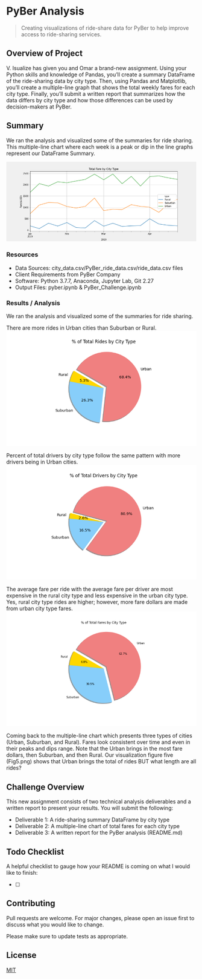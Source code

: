 # PyBer Analysis

> Creating visualizations of ride-share data for PyBer to help improve access to ride-sharing services.

## Overview of Project

V. Isualize has given you and Omar a brand-new assignment. Using your Python skills and knowledge of Pandas, you’ll create a summary DataFrame of the ride-sharing data by city type. Then, using Pandas and Matplotlib, you’ll create a multiple-line graph that shows the total weekly fares for each city type. Finally, you’ll submit a written report that summarizes how the data differs by city type and how those differences can be used by decision-makers at PyBer.

## Summary

We ran the analysis and visualized some of the summaries for ride sharing. This multiple-line chart where each week is a peak or dip in the line graphs represent our DataFrame Summary.

![Total Fare by City Type](analysis/fares_sums_by_week.png)

### Resources

- Data Sources: city_data.csv/PyBer_ride_data.csv/ride_data.csv files
- Client Requirements from PyBer Company
- Software: Python 3.7.7, Anaconda, Jupyter Lab, Git 2.27
- Output Files: pyber.ipynb & PyBer_Challenge.ipynb

### Results / Analysis

We ran the analysis and visualized some of the summaries for ride sharing.

There are more rides in Urban cities than Suburban or Rural.
![% of Total Rides by City Type](analysis/Fig6.png)

Percent of total drivers by city type follow the same pattern with more drivers being in Urban cities.
![% of Total Rides by City Type](analysis/Fig7.png)

The average fare per ride with the average fare per driver are most expensive in the rural city type and less expensive in the urban city type. Yes, rural city type rides are higher; however, more fare dollars are made from urban city type fares.
![% of Total Rides by City Type](analysis/Fig5.png)

Coming back to the multiple-line chart which presents three types of cities (Urban, Suburban, and Rural). Fares look consistent over time and even in their peaks and dips range. Note that the Urban brings in the most fare dollars, then Suburban, and then Rural. Our visualization figure five (Fig5.png) shows that Urban brings the total of rides BUT what length are all rides?

## Challenge Overview

This new assignment consists of two technical analysis deliverables and a written report to present your results. You will submit the following:

- Deliverable 1: A ride-sharing summary DataFrame by city type
- Deliverable 2: A multiple-line chart of total fares for each city type
- Deliverable 3: A written report for the PyBer analysis (README.md)

## Todo Checklist

A helpful checklist to gauge how your README is coming on what I would like to finish:

- [ ]

## Contributing

Pull requests are welcome. For major changes, please open an issue first to discuss what you would like to change.

Please make sure to update tests as appropriate.

## License

[MIT](https://choosealicense.com/licenses/mit/)
